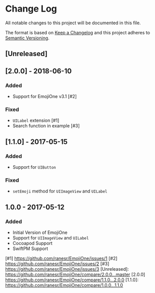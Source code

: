# Change Log
All notable changes to this project will be documented in this file.

The format is based on [Keep a Changelog](http://keepachangelog.com/) and this project adheres to [Semantic Versioning](http://semver.org/).

## [Unreleased]

## [2.0.0] - 2018-06-10

### Added

- Support for EmojiOne v3.1 [#2]

### Fixed

- `UILabel` extension [#1]
- Search function in example [#3]

## [1.1.0] - 2017-05-15

### Added

- Support for `UIButton`

### Fixed

- `setEmoji` method for `UIImageView` and `UILabel`

## 1.0.0 - 2017-05-12

### Added

- Initial Version of EmojiOne
- Support for `UIImageView` and `UILabel`
- Cocoapod Support
- SwiftPM Support

[#1] https://github.com/ranesr/EmojiOne/issues/1
[#2] https://github.com/ranesr/EmojiOne/issues/2
[#3] https://github.com/ranesr/EmojiOne/issues/3
[Unreleased]: https://github.com/ranesr/EmojiOne/compare/2.0.0...master
[2.0.0] https://github.com/ranesr/EmojiOne/compare/1.1.0...2.0.0
[1.1.0]: https://github.com/ranesr/EmojiOne/compare/1.0.0...1.1.0

